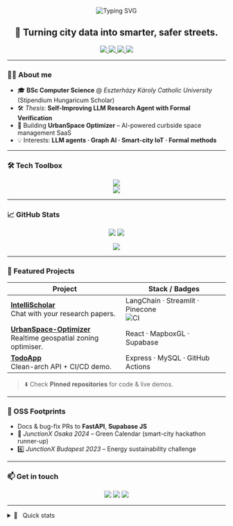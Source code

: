 <!-- Banner -->
<p align="center">
  <img src="https://readme-typing-svg.herokuapp.com?font=Fira+Code&pause=1000&center=true&vCenter=true&width=435&lines=Hey%2C+I'm+Shosei+%F0%9F%91%8B;Computer+Science+|+AI+|+Data+Science;Full%E2%80%91stack+Engineer+%7C+Researcher" alt="Typing SVG" />
</p>

<h2 align="center">🚀 Turning city data into smarter, safer streets.</h2>

<p align="center">
  <a href="https://github.com/Shosei-Abe">
    <img src="https://img.shields.io/github/followers/Shosei-Abe?label=Follow&style=social" />
  </a>
  <a href="https://www.linkedin.com/in/shoseiabe/">
    <img src="https://img.shields.io/badge/LinkedIn-0077B5?style=flat&logo=linkedin&logoColor=white"/>
  </a>
  <a href="mailto:syousei1999@gmail.com">
    <img src="https://img.shields.io/badge/Email-D14836?style=flat&logo=gmail&logoColor=white"/>
  </a>
  <a href="https://drive.google.com/file/d/16R-GL0o81u48k9FiXPWOf56YgEE9gi-D/view?usp=sharing">
    <img src="https://img.shields.io/badge/CV-PDF-orange?style=flat&logo=adobe-acrobat-reader&logoColor=white"/>
  </a>
</p>

---

### 🧑‍💻 About me
- 🎓 **BSc Computer Science** @ *Eszterházy Károly Catholic University* (Stipendium Hungaricum Scholar)  
- 🛠️ *Thesis*: **Self-Improving LLM Research Agent with Formal Verification**  
- 🔭 Building **UrbanSpace Optimizer** – AI-powered curbside space management SaaS  
- 💡 Interests: **LLM agents · Graph AI · Smart-city IoT · Formal methods**

---

### 🛠 Tech Toolbox
<p align="center">
  <img src="https://skillicons.dev/icons?i=python,cpp,csharp,typescript,rust,java&perline=7" />
  <br/>
  <img src="https://skillicons.dev/icons?i=fastapi,react,nodejs,dotnet,docker,aws,postgres,graphql,mongodb" />
</p>

---

### 📈 GitHub Stats
<p align="center">
  <img src="https://github-readme-stats.vercel.app/api?username=Shosei-Abe&show_icons=true&theme=tokyonight" />
  <img src="https://github-readme-stats.vercel.app/api/top-langs/?username=Shosei-Abe&layout=compact&theme=tokyonight" />
</p>

<p align="center">
  <img src="https://github-profile-trophy.vercel.app/?username=Shosei-Abe&theme=tokyonight&no-bg=true&row=1&column=6"/>
</p>

---

### 🚀 Featured Projects
| Project | Stack / Badges |
|---|---|
| **[IntelliScholar](https://github.com/Shosei-Abe/intellischolar)**<br/>Chat with your research papers. | LangChain · Streamlit · Pinecone <br/>![CI](https://github.com/Shosei-Abe/intellischolar/actions/workflows/ci.yml/badge.svg) |
| **[UrbanSpace-Optimizer](https://github.com/Shosei-Abe/UrbanSpace-Optimizer)**<br/>Realtime geospatial zoning optimiser. | React · MapboxGL · Supabase |
| **[TodoApp](https://github.com/Shosei-Abe/TodoApp)**<br/>Clean-arch API + CI/CD demo. | Express · MySQL · GitHub Actions |

> ⬇️ Check **Pinned repositories** for code & live demos.

---

### 🌱 OSS Footprints
- Docs & bug-fix PRs to **FastAPI**, **Supabase JS**  
- 🥈 *JunctionX Osaka 2024* – Green Calendar (smart-city hackathon runner-up)  
- 6️⃣ *JunctionX Budapest 2023* – Energy sustainability challenge  

---

### 📫 Get in touch
<p align="center">
  <a href="https://www.linkedin.com/in/shoseiabe/"><img src="https://img.shields.io/badge/LinkedIn-Connect-blue?logo=linkedin"></a>
  <a href="mailto:syousei1999@gmail.com"><img src="https://img.shields.io/badge/Gmail-Send-red?logo=gmail"></a>
  <a href="https://abe.dev"><img src="https://img.shields.io/badge/Portfolio-abe.dev-black"></a>
</p>

---

<details>
<summary>📜 &nbsp; Quick stats</summary>

- ⏳ **3+ years** professional & academic software experience  
- 🚀 **50k+** lines of code shipped across 30 repos  
- 🗺️ Lived / worked in **Japan 🇯🇵 · Hungary 🇭🇺**

</details>
